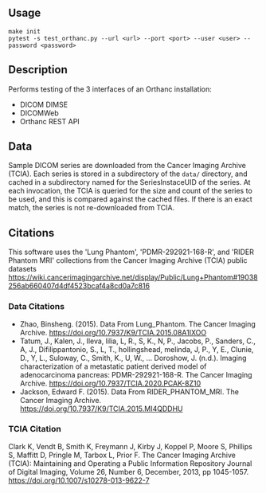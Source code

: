 ## Usage

```
make init
pytest -s test_orthanc.py --url <url> --port <port> --user <user> --password <password>
```

## Description

Performs testing of the 3 interfaces of an Orthanc installation:
* DICOM DIMSE
* DICOMWeb
* Orthanc REST API

## Data

Sample DICOM series are downloaded from the Cancer Imaging Archive (TCIA).  Each series is stored in a subdirectory of the `data/` directory, and cached in a subdirectory named for the SeriesInstaceUID of the series.  At each invocation, the TCIA is queried for the size and count of the series to be used, and this is compared against the cached files.  If there is an exact match, the series is not re-downloaded from TCIA.

## Citations

This software uses the 'Lung Phantom', 'PDMR-292921-168-R', and 'RIDER Phantom MRI' collections from the Cancer Imaging Archive (TCIA) public datasets
https://wiki.cancerimagingarchive.net/display/Public/Lung+Phantom#19038256ab660407d4df4523bcaf4a8cd0a7c816

### Data Citations

* Zhao, Binsheng. (2015). Data From Lung_Phantom. The Cancer Imaging Archive. https://doi.org/10.7937/K9/TCIA.2015.08A1IXOO
* Tatum, J., Kalen, J., Ileva, lilia, L, R., S, K., N, P., Jacobs, P., Sanders, C., A, J., Difilippantonio, S., L, T., hollingshead, melinda, J, P., Y, E., Clunie, D., Y, L., Suloway, C., Smith, K., U, W., … Doroshow, J. (n.d.). Imaging characterization of a metastatic patient derived model of adenocarcinoma pancreas: PDMR-292921-168-R. The Cancer Imaging Archive. https://doi.org/10.7937/TCIA.2020.PCAK-8Z10
* Jackson, Edward F. (2015). Data From RIDER_PHANTOM_MRI. The Cancer Imaging Archive. https://doi.org/10.7937/K9/TCIA.2015.MI4QDDHU

### TCIA Citation

Clark K, Vendt B, Smith K, Freymann J, Kirby J, Koppel P, Moore S, Phillips S, Maffitt D, Pringle M, Tarbox L, Prior F. 
The Cancer Imaging Archive (TCIA): Maintaining and Operating a Public Information Repository
Journal of Digital Imaging, Volume 26, Number 6, December, 2013, pp 1045-1057. https://doi.org/10.1007/s10278-013-9622-7